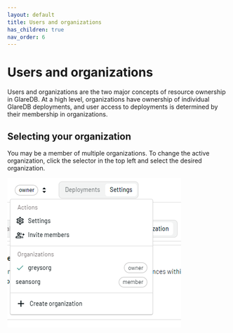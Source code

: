 ```yaml
---
layout: default
title: Users and organizations
has_children: true
nav_order: 6
---
```


# Users and organizations

Users and organizations are the two major concepts of resource ownership in
GlareDB. At a high level, organizations have ownership of individual GlareDB
deployments, and user access to deployments is determined by their membership in
organizations.

## Selecting your organization

You may be a member of multiple organizations. To change the active
organization, click the selector in the top left and select the desired
organization.

![Organization Selector]

[Organization Selector]: /assets/images/organization_selector.png
